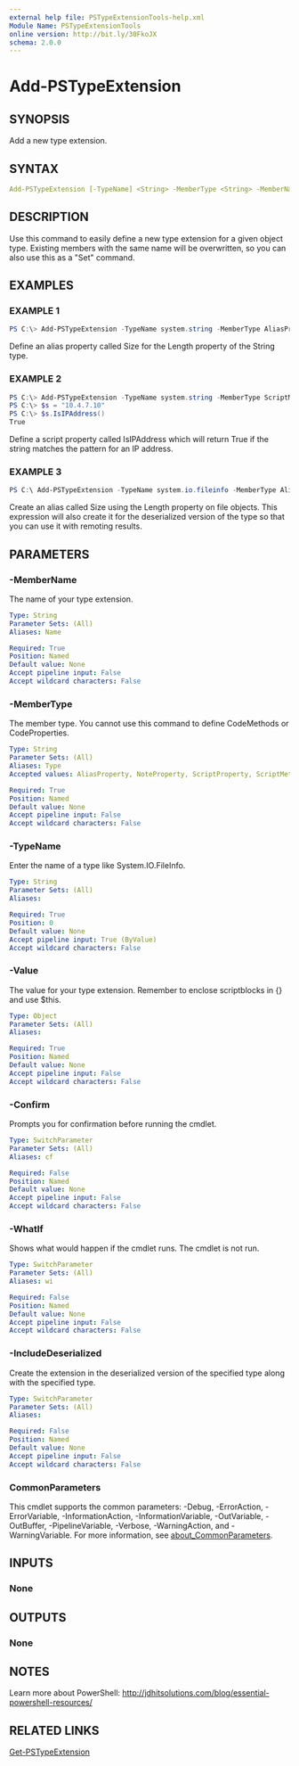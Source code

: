 ```yaml
---
external help file: PSTypeExtensionTools-help.xml
Module Name: PSTypeExtensionTools
online version: http://bit.ly/30FkoJX
schema: 2.0.0
---
```


# Add-PSTypeExtension

## SYNOPSIS

Add a new type extension.

## SYNTAX

```yaml
Add-PSTypeExtension [-TypeName] <String> -MemberType <String> -MemberName <String> -Value <Object> [-IncludeDeserialized] [-WhatIf] [-Confirm] [<CommonParameters>]
```

## DESCRIPTION

Use this command to easily define a new type extension for a given object type. Existing members with the same name will be overwritten, so you can also use this as a "Set" command.

## EXAMPLES

### EXAMPLE 1

```powershell
PS C:\> Add-PSTypeExtension -TypeName system.string -MemberType AliasProperty -MemberName Size -Value Length
```

Define an alias property called Size for the Length property of the String type.

### EXAMPLE 2

```powershell
PS C:\> Add-PSTypeExtension -TypeName system.string -MemberType ScriptMethod -MemberName IsIPAddress -value {$this -match "^\d{1,3}\.\d{1,3}\.\d{1,3}\.\d{1,3}$"}
PS C:\> $s = "10.4.7.10"
PS C:\> $s.IsIPAddress()
True
```

Define a script property called IsIPAddress which will return True if the string matches the pattern for an IP address.

### EXAMPLE 3

```powershell
PS C:\ Add-PSTypeExtension -TypeName system.io.fileinfo -MemberType AliasProperty -MemberName Size -value Length -IncludeDeserialized
```

Create an alias called Size using the Length property on file objects. This expression will also create it for the deserialized version of the type so that you can use it with remoting results.

## PARAMETERS

### -MemberName

The name of your type extension.

```yaml
Type: String
Parameter Sets: (All)
Aliases: Name

Required: True
Position: Named
Default value: None
Accept pipeline input: False
Accept wildcard characters: False
```

### -MemberType

The member type. You cannot use this command to define CodeMethods or CodeProperties.

```yaml
Type: String
Parameter Sets: (All)
Aliases: Type
Accepted values: AliasProperty, NoteProperty, ScriptProperty, ScriptMethod

Required: True
Position: Named
Default value: None
Accept pipeline input: False
Accept wildcard characters: False
```

### -TypeName

Enter the name of a type like System.IO.FileInfo.

```yaml
Type: String
Parameter Sets: (All)
Aliases:

Required: True
Position: 0
Default value: None
Accept pipeline input: True (ByValue)
Accept wildcard characters: False
```

### -Value

The value for your type extension. Remember to enclose scriptblocks in {} and use $this.

```yaml
Type: Object
Parameter Sets: (All)
Aliases:

Required: True
Position: Named
Default value: None
Accept pipeline input: False
Accept wildcard characters: False
```

### -Confirm

Prompts you for confirmation before running the cmdlet.

```yaml
Type: SwitchParameter
Parameter Sets: (All)
Aliases: cf

Required: False
Position: Named
Default value: None
Accept pipeline input: False
Accept wildcard characters: False
```

### -WhatIf

Shows what would happen if the cmdlet runs. The cmdlet is not run.

```yaml
Type: SwitchParameter
Parameter Sets: (All)
Aliases: wi

Required: False
Position: Named
Default value: None
Accept pipeline input: False
Accept wildcard characters: False
```

### -IncludeDeserialized

Create the extension in the deserialized version of the specified type along with the specified type.

```yaml
Type: SwitchParameter
Parameter Sets: (All)
Aliases:

Required: False
Position: Named
Default value: None
Accept pipeline input: False
Accept wildcard characters: False
```

### CommonParameters

This cmdlet supports the common parameters: -Debug, -ErrorAction, -ErrorVariable, -InformationAction, -InformationVariable, -OutVariable, -OutBuffer, -PipelineVariable, -Verbose, -WarningAction, and -WarningVariable. For more information, see [about_CommonParameters](http://go.microsoft.com/fwlink/?LinkID=113216).

## INPUTS

### None

## OUTPUTS

### None

## NOTES

Learn more about PowerShell:
http://jdhitsolutions.com/blog/essential-powershell-resources/

## RELATED LINKS

[Get-PSTypeExtension]()
